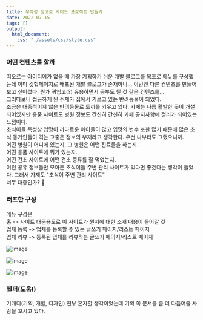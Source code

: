 ```yaml
---
title: 무작정 장고로 사이드 프로젝트 만들기
date: 2022-07-15
tags: []
output:
  html_document:
    css: "./assets/css/style.css"
---
```


### 어떤 컨텐츠를 할까   
떠오르는 아이디어가 없을 때 가장 기획하기 쉬운 개발 블로그를 목표로 메뉴를 구성했는데 이미 깃헙페이지로 배포된 개발 블로그가 존재하니... 이번엔 다른 컨텐츠를 만들어보고 싶어졌다. 뭔가 귀엽고(?) 유용하면서 공부도 될 것 같은 컨텐츠를...   
그러다보니 접근하게 된 주제가 집에서 기르고 있는 반려동물이 되었다.   
조금은 대중적이지 않은 반려동물로 토끼를 키우고 있다. 카페는 나름 활발한 곳이 개설되어있지만 용품 사이트도 병원 정보도 간신히 간신히 카페 공지사항에 정리가 되어있는 느낌이다.   
초식이들 특성상 입맛이 까다로운 아이들이 많고 입맛의 변수 또한 많기 때문에 많은 초식 동거인들이 겪는 고충은 정보의 부재라고 생각한다. 우선 나부터도 그랬으니까.   
어떤 병원이 어디에 있는지, 그 병원은 어떤 진료들을 하는지.   
어떤 용품 사이트에 뭐가 있는지.   
어떤 건초 사이트에 어떤 건초 종류를 잘 먹었는지.   
이런 공유 정보들만 모아둔 초식이들 주변 관리 사이트가 있다면 좋겠다는 생각이 들었다. 그래서 가제도 "초식이 주변 관리 사이트"   
너무 대충인가? 🤨   

### 러프한 구성
메뉴 구성은   
홈 -> 사이트 대문용도로 이 사이트가 뭔지에 대한 소개 내용이 들어갈 것      
업체 등록 -> 업체를 등록할 수 있는 글쓰기 페이지/리스트 페이지      
업체 리뷰 -> 등록된 업체를 리뷰하는 글쓰기 페이지/리스트 페이지       

![image](https://user-images.githubusercontent.com/24996316/179135264-f9f67c22-4dd1-4fc5-807e-9fb15c0a2843.png)


![image](https://user-images.githubusercontent.com/24996316/179135362-63804467-9652-41c9-9589-6e973dd9bcc9.png)


![image](https://user-images.githubusercontent.com/24996316/179135379-aa344d55-25ee-4f33-b4cb-48fd52f2858c.png)


### 헬퍼(도움!)
기개디(기획, 개발, 디자인) 전부 혼자할 생각이었는데 기획 쪽 문서를 좀 더 다듬어줄 사람을 꼬시고 있다.   

